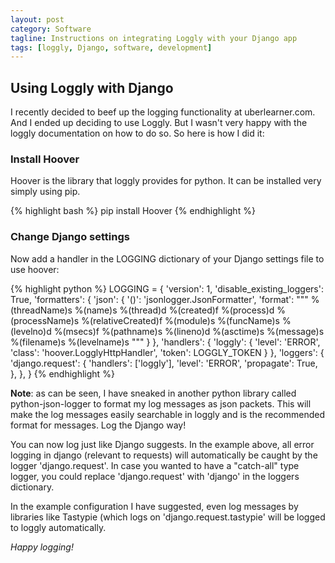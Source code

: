 ```yaml
---
layout: post
category: Software
tagline: Instructions on integrating Loggly with your Django app
tags: [loggly, Django, software, development]
---
```


## Using Loggly with Django ##
I recently decided to beef up the logging functionality at uberlearner.com. And I ended up deciding to use Loggly. But I wasn't very happy with the loggly documentation on how to do so. So here is how I did it:

### Install Hoover ###
Hoover is the library that loggly provides for python. It can be installed very simply using pip.

{% highlight bash %}
pip install Hoover
{% endhighlight %}

### Change Django settings ###
Now add a handler in the LOGGING dictionary of your Django settings file to use hoover:

{% highlight python %}
LOGGING = {
    'version': 1,
    'disable_existing_loggers': True,
    'formatters': {
        'json': {
            '()': 'jsonlogger.JsonFormatter',
            'format': """
                %(threadName)s %(name)s %(thread)d %(created)f 
                %(process)d %(processName)s %(relativeCreated)f 
                %(module)s %(funcName)s %(levelno)d %(msecs)f
                %(pathname)s %(lineno)d %(asctime)s %(message)s 
                %(filename)s %(levelname)s
            """
        }
    },
    'handlers': {
        'loggly': {
            'level': 'ERROR',
            'class': 'hoover.LogglyHttpHandler',
            'token': LOGGLY_TOKEN
        }
    },
    'loggers': {
        'django.request': {
            'handlers': ['loggly'],
            'level': 'ERROR',
            'propagate': True,
        },
    },
}
{% endhighlight %}

**Note**: as can be seen, I have sneaked in another python library called python-json-logger to format my log messages as json packets. This will make the log messages easily searchable in loggly and is the recommended format for messages.
Log the Django way!

You can now log just like Django suggests. In the example above, all error logging in django (relevant to requests) will automatically be caught by the logger 'django.request'. In case you wanted to have a "catch-all" type logger, you could replace 'django.request' with 'django' in the loggers dictionary. 

In the example configuration I have suggested, even log messages by libraries like Tastypie (which logs on 'django.request.tastypie' will be logged to loggly automatically.

*Happy logging!*